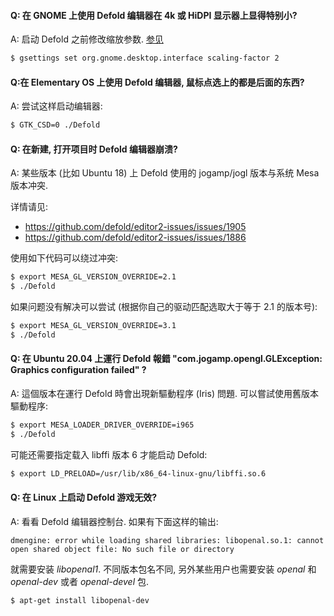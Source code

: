 #### Q: 在 GNOME 上使用 Defold 编辑器在 4k 或 HiDPI 显示器上显得特别小?

A: 启动 Defold 之前修改缩放参数. [参见](https://unix.stackexchange.com/a/552411)

```bash
$ gsettings set org.gnome.desktop.interface scaling-factor 2
```


#### Q:在 Elementary OS 上使用 Defold 编辑器, 鼠标点选上的都是后面的东西?

A: 尝试这样启动编辑器:

```bash
$ GTK_CSD=0 ./Defold
```


#### Q: 在新建, 打开项目时 Defold 编辑器崩溃?

A: 某些版本 (比如 Ubuntu 18) 上 Defold 使用的 jogamp/jogl 版本与系统 Mesa 版本冲突.

详情请见:

  - https://github.com/defold/editor2-issues/issues/1905
  - https://github.com/defold/editor2-issues/issues/1886

使用如下代码可以绕过冲突:

```bash
$ export MESA_GL_VERSION_OVERRIDE=2.1
$ ./Defold
```

如果问题没有解决可以尝试 (根据你自己的驱动匹配选取大于等于 2.1 的版本号):

```bash
$ export MESA_GL_VERSION_OVERRIDE=3.1
$ ./Defold
```


#### Q: 在 Ubuntu 20.04 上運行 Defold 報錯 "com.jogamp.opengl.GLException: Graphics configuration failed" ?

A: 這個版本在運行 Defold 時會出現新驅動程序 (Iris) 問題. 可以嘗試使用舊版本驅動程序:

```bash
$ export MESA_LOADER_DRIVER_OVERRIDE=i965
$ ./Defold
```

可能还需要指定载入 libffi 版本 6 才能启动 Defold:

```bash
$ export LD_PRELOAD=/usr/lib/x86_64-linux-gnu/libffi.so.6
```


#### Q: 在 Linux 上启动 Defold 游戏无效?

A: 看看 Defold 编辑器控制台. 如果有下面这样的输出:

```
dmengine: error while loading shared libraries: libopenal.so.1: cannot open shared object file: No such file or directory
```

就需要安装 *libopenal1*. 不同版本包名不同, 另外某些用户也需要安装 *openal* 和 *openal-dev* 或者 *openal-devel* 包.

```bash
$ apt-get install libopenal-dev
```
